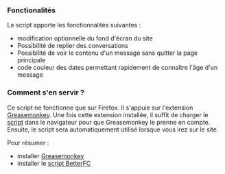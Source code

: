 ### Fonctionalités
Le script apporte les fonctionnalités suivantes :
* modification optionnelle du fond d'écran du site
* Possibilité de replier des conversations
* Possibilité de voir le contenu d'un message sans quitter la page principale
* code couleur des dates permettant rapidement de connaître l'âge d'un message

### Comment s'en servir ?
Ce script ne fonctionne que sur Firefox. Il s'appuie sur l'extension [Greasemonkey](https://addons.mozilla.org/fr/firefox/addon/greasemonkey/). Une fois cette extension installée, il suffit de charger le [script](http://meurgues.fr/greasemonkey/betterfc.user.js) dans le navigateur pour que Greasemonkey le prenne en compte.
Ensuite, le script sera automatiquement utilisé lorsque vous irez sur le site.

Pour résumer :
* installer [Greasemonkey](https://addons.mozilla.org/fr/firefox/addon/greasemonkey/)
* installer le [script BetterFC](http://meurgues.fr/greasemonkey/betterfc.user.js)

